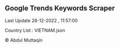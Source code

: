 

## Google Trends Keywords Scraper 
 
Last Update 28-12-2022 , 11:57:00

Country List :
VIETNAM.json



© Abdul Muttaqin 
